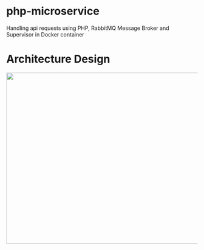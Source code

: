 # php-microservice
Handling  api requests using PHP, RabbitMQ Message Broker and Supervisor in Docker container
# Architecture Design
<img src="../master/architechture.png" width="550" height="450">
